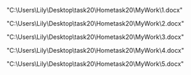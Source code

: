 "C:\Users\Lily\Desktop\task20\Hometask20\MyWork\1.docx"

"C:\Users\Lily\Desktop\task20\Hometask20\MyWork\2.docx"

"C:\Users\Lily\Desktop\task20\Hometask20\MyWork\3.docx"

"C:\Users\Lily\Desktop\task20\Hometask20\MyWork\4.docx"

"C:\Users\Lily\Desktop\task20\Hometask20\MyWork\5.docx"